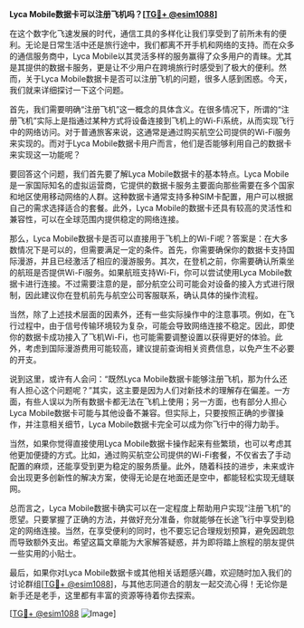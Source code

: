 **Lyca Mobile数据卡可以注册飞机吗？[[TG💪+ @esim1088](https://t.me/s/esim1088)]**

在这个数字化飞速发展的时代，通信工具的多样化让我们享受到了前所未有的便利。无论是日常生活中还是旅行途中，我们都离不开手机和网络的支持。而在众多的通信服务商中，Lyca Mobile以其灵活多样的服务赢得了众多用户的青睐。尤其是其提供的数据卡服务，更是让不少用户在跨境旅行时感受到了极大的便利。然而，关于Lyca Mobile数据卡是否可以注册飞机的问题，很多人感到困惑。今天，我们就来详细探讨一下这个问题。

首先，我们需要明确“注册飞机”这一概念的具体含义。在很多情况下，所谓的“注册飞机”实际上是指通过某种方式将设备连接到飞机上的Wi-Fi系统，从而实现飞行中的网络访问。对于普通旅客来说，这通常是通过购买航空公司提供的Wi-Fi服务来实现的。而对于Lyca Mobile数据卡用户而言，他们是否能够利用自己的数据卡来实现这一功能呢？

要回答这个问题，我们首先要了解Lyca Mobile数据卡的基本特点。Lyca Mobile是一家国际知名的虚拟运营商，它提供的数据卡服务主要面向那些需要在多个国家和地区使用移动网络的人群。这种数据卡通常支持多种SIM卡配置，用户可以根据自己的需求选择适合的套餐。此外，Lyca Mobile的数据卡还具有较高的灵活性和兼容性，可以在全球范围内提供稳定的网络连接。

那么，Lyca Mobile数据卡是否可以直接用于飞机上的Wi-Fi呢？答案是：在大多数情况下是可以的，但需要满足一定的条件。首先，你需要确保你的数据卡支持国际漫游，并且已经激活了相应的漫游服务。其次，在登机之前，你需要确认所乘坐的航班是否提供Wi-Fi服务。如果航班支持Wi-Fi，你可以尝试使用Lyca Mobile数据卡进行连接。不过需要注意的是，部分航空公司可能会对设备的接入方式进行限制，因此建议你在登机前先与航空公司客服联系，确认具体的操作流程。

当然，除了上述技术层面的因素外，还有一些实际操作中的注意事项。例如，在飞行过程中，由于信号传输环境较为复杂，可能会导致网络连接不稳定。因此，即使你的数据卡成功接入了飞机Wi-Fi，也可能需要调整设置以获得更好的体验。此外，考虑到国际漫游费用可能较高，建议提前查询相关资费信息，以免产生不必要的开支。

说到这里，或许有人会问：“既然Lyca Mobile数据卡能够注册飞机，那为什么还有人担心这个问题呢？”其实，这主要是因为人们对新技术的理解存在偏差。一方面，有些人误以为所有数据卡都无法在飞机上使用；另一方面，也有部分人担心Lyca Mobile数据卡可能与其他设备不兼容。但实际上，只要按照正确的步骤操作，并注意相关细节，Lyca Mobile数据卡完全可以成为你飞行中的得力助手。

当然，如果你觉得直接使用Lyca Mobile数据卡操作起来有些繁琐，也可以考虑其他更加便捷的方式。比如，通过购买航空公司提供的Wi-Fi套餐，不仅省去了手动配置的麻烦，还能享受到更为稳定的服务质量。此外，随着科技的进步，未来或许会出现更多创新性的解决方案，使得无论是在地面还是空中，都能轻松实现无缝联网。

总而言之，Lyca Mobile数据卡确实可以在一定程度上帮助用户实现“注册飞机”的愿望。只要掌握了正确的方法，并做好充分准备，你就能够在长途飞行中享受到稳定的网络连接。当然，在享受便利的同时，也不要忘记合理规划预算，避免因疏忽而导致额外支出。希望这篇文章能为大家解答疑惑，并为即将踏上旅程的朋友提供一些实用的小贴士。

最后，如果你对Lyca Mobile数据卡或其他相关话题感兴趣，欢迎随时加入我们的讨论群组[[TG💪+ @esim1088](https://t.me/s/esim1088)]，与其他志同道合的朋友一起交流心得！无论你是新手还是老手，这里都有丰富的资源等待着你去探索。

[[TG💪+ @esim1088](https://t.me/s/esim1088) ![Image](https://i.postimg.cc/4NQfJmqS/Snipaste-2025-05-13-00-14-12.png)]